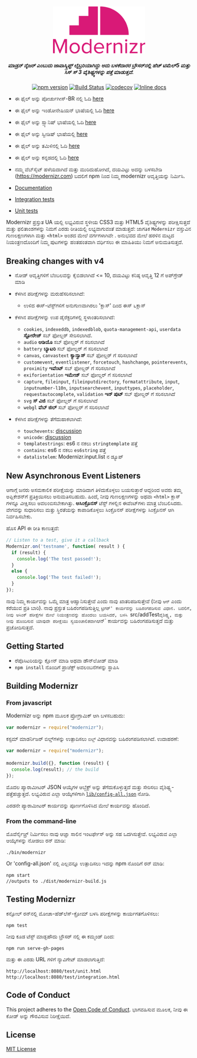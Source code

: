 <p align="center">
   <a href="https://www.npmjs.com/package/modernizr" rel="noopener" target="_blank"><img alt="Modernizr" src="./media/Modernizr-2-Logo-vertical-medium.png" width="250" /></a>
</p>

<div align="center">
  
##### ಮಾಡ್ರನ್ ನೈಜರ್  ಎಂಬುದು ಜಾವಾಸ್ಕ್ರಿಪ್ಟ್  ಲೈಬ್ರರಿಯಾಗಿದ್ದು ಅದು ಬಳಕೆದಾರರ ಬ್ರೌಸರ್‌ನಲ್ಲಿ ಹೆಚ್ ಟಿಮೆಲ್5  ಮತ್ತು ಸಿಸ್ ಸ್ 3 ವೈಶಿಷ್ಟ್ಯಗಳನ್ನು ಪತ್ತೆ ಮಾಡುತ್ತದೆ.
  
[![npm version](https://badge.fury.io/js/modernizr.svg)](https://badge.fury.io/js/modernizr)
[![Build Status](https://github.com/Modernizr/Modernizr/workflows/Testing/badge.svg)](https://github.com/Modernizr/Modernizr/actions)
[![codecov](https://codecov.io/gh/Modernizr/Modernizr/branch/master/graph/badge.svg)](https://codecov.io/gh/Modernizr/Modernizr)
[![Inline docs](https://inch-ci.org/github/Modernizr/Modernizr.svg?branch=master)](https://inch-ci.org/github/Modernizr/Modernizr)

</div>

- ಈ ಫೈಲ್ ಅನ್ನು ಪೋರ್ಚುಗೀಸ್-BR ನಲ್ಲಿ ಓದಿ [here](/README.pt_br.md)
- ಈ ಫೈಲ್ ಅನ್ನು ಇಂಡೋನೇಷಿಯನ್ ಭಾಷೆಯಲ್ಲಿ ಓದಿ [here](/README.id.md)
- ಈ ಫೈಲ್ ಅನ್ನು ಸ್ಪ್ಯಾನಿಷ್ ಭಾಷೆಯಲ್ಲಿ ಓದಿ [here](/README.sp.md)
- ಈ ಫೈಲ್ ಅನ್ನು ಸ್ವೀಡಿಷ್ ಭಾಷೆಯಲ್ಲಿ [here](/README.sv.md)
- ಈ ಫೈಲ್ ಅನ್ನು ತಮಿಳಿನಲ್ಲಿ ಓದಿ [here](/README.ta.md)
- ಈ ಫೈಲ್ ಅನ್ನು ಕನ್ನಡದಲ್ಲಿ ಓದಿ [here](/README.ka.md)

- ನಮ್ಮ ವೆಬ್‌ಸೈಟ್ ಹಳೆಯದಾಗಿದೆ ಮತ್ತು ಮುರಿದುಹೋಗಿದೆ, ದಯವಿಟ್ಟು ಅದನ್ನು ಬಳಸಬೇಡಿ (https://modernizr.com) ಬದಲಿಗೆ npm ನಿಂದ ನಿಮ್ಮ modernizr ಆವೃತ್ತಿಯನ್ನು ನಿರ್ಮಿಸಿ.

- [Documentation](https://modernizr.com/docs/)
- [Integration tests](https://modernizr.github.io/Modernizr/test/integration.html)
- [Unit tests](https://modernizr.github.io/Modernizr/test/unit.html)

Modernizr ಪ್ರಸ್ತುತ UA ಯಲ್ಲಿ ಲಭ್ಯವಿರುವ ಸ್ಥಳೀಯ CSS3 ಮತ್ತು HTML5 ವೈಶಿಷ್ಟ್ಯಗಳನ್ನು ಪರೀಕ್ಷಿಸುತ್ತದೆ ಮತ್ತು ಫಲಿತಾಂಶಗಳನ್ನು ನಿಮಗೆ ಎರಡು ರೀತಿಯಲ್ಲಿ ಲಭ್ಯವಾಗುವಂತೆ ಮಾಡುತ್ತದೆ: ಜಾಗತಿಕ `Modernizr` ವಸ್ತುವಿನ ಗುಣಲಕ್ಷಣಗಳಾಗಿ ಮತ್ತು `<html>` ಅಂಶದ ಮೇಲೆ ವರ್ಗಗಳಾಗಿವೇ . ಅನುಭವದ ಮೇಲೆ ಹರಳಿನ ಮಟ್ಟದ ನಿಯಂತ್ರಣದೊಂದಿಗೆ ನಿಮ್ಮ ಪುಟಗಳನ್ನು ಹಂತಹಂತವಾಗಿ ವರ್ಧಿಸಲು ಈ ಮಾಹಿತಿಯು ನಿಮಗೆ ಅನುಮತಿಸುತ್ತದೆ.

## Breaking changes with v4

- ನೋಡ್ ಆವೃತ್ತಿಗಳಿಗೆ ಬೆಂಬಲವನ್ನು ಕೈಬಿಡಲಾಗಿದೆ <= 10, ದಯವಿಟ್ಟು ಕನಿಷ್ಠ ಆವೃತ್ತಿ 12 ಗೆ ಅಪ್‌ಗ್ರೇಡ್ ಮಾಡಿ

- ಕೆಳಗಿನ ಪರೀಕ್ಷೆಗಳನ್ನು ಮರುಹೆಸರಿಸಲಾಗಿದೆ:
  
  - ಉಳಿದ ಈಸ್-ಟೆಸ್ಟ್‌ಗಳಿಗೆ ಅನುಗುಣವಾಗಿರಲು 'ಕ್ಲಾಸ್' ದಿಂದ ಈಸ್ ೬ಕ್ಲಾಸ್

- ಕೆಳಗಿನ ಪರೀಕ್ಷೆಗಳನ್ನು ಉಪ ಡೈರೆಕ್ಟರಿಗಳಲ್ಲಿ ಸ್ಥಳಾಂತರಿಸಲಾಗಿದೆ:

  - `cookies`, `indexeddb`, `indexedblob`, `quota-management-api`, `userdata` **ಸ್ಟೋರೇಜ್** ಸಬ್ ಫೋಲ್ಡರ್ ಸೇರಿಸಲಾಗಿದೆ.
  - `audio` **ಆಡಿಯೊ** ಸಬ್ ಫೋಲ್ಡರ್ ಗೆ ಸರಿಸಲಾಗಿದೆ
  - `battery` **ಬ್ಯಾಟರಿ**  ಸಬ್ ಫೋಲ್ಡರ್ ಗೆ  ಸರಿಸಲಾಗಿದೆ
  - `canvas`, `canvastext` **ಕ್ಯಾನ್ವಾಸ್** ಸಬ್ ಫೋಲ್ಡರ್ ಗೆ  ಸರಿಸಲಾಗಿದೆ
  - `customevent`, `eventlistener`, `forcetouch`, `hashchange`, `pointerevents`, `proximity` **ಇವೆಂಟ್** ಸಬ್ ಫೋಲ್ಡರ್ ಗೆ ಸರಿಸಲಾಗಿದೆ
  - `exiforientation` **ಇಮೇಜ್** ಸಬ್ ಫೋಲ್ಡರ್ ಗೆ ಸರಿಸಲಾಗಿದೆ
  - `capture`, `fileinput`, `fileinputdirectory`, `formatattribute`, `input`, `inputnumber-l10n`, `inputsearchevent`, `inputtypes`, `placeholder`, `requestautocomplete`, `validation` **ಇನ್ ಪುಟ್** ಸಬ್ ಫೋಲ್ಡರ್ ಗೆ ಸರಿಸಲಾಗಿದೆ
  - `svg` **ಸ್ ವಿಜಿ** ಸಬ್ ಫೋಲ್ಡರ್ ಗೆ  ಸರಿಸಲಾಗಿದೆ
  - `webgl` **ವೆಬ್ ಜಿಲ್** ಸಬ್ ಫೋಲ್ಡರ್ ಗೆ  ಸರಿಸಲಾಗಿದೆ
     
- ಕೆಳಗಿನ ಪರೀಕ್ಷೆಗಳನ್ನು ತೆಗೆದುಹಾಕಲಾಗಿದೆ:
  
  - `touchevents`: [discussion](https://github.com/Modernizr/Modernizr/pull/2432)
  - `unicode`: [discussion](https://github.com/Modernizr/Modernizr/issues/2468)
  - `templatestrings`: es6 ನ ನಕಲು `stringtemplate` ಪತ್ತೆ
  - `contains`: es6 ನ ನಕಲು `es6string` ಪತ್ತೆ
  - `datalistelem`: Modernizr.input.list ನ ಡ್ಯೂಪ್

## New Asynchronous Event Listeners

ಆಗಾಗ್ಗೆ ಜನರು ಅಸಮಕಾಲಿಕ ಪರೀಕ್ಷೆಯನ್ನು ಮಾಡಿದಾಗ ತಿಳಿದುಕೊಳ್ಳಲು ಬಯಸುತ್ತಾರೆ ಆದ್ದರಿಂದ ಅವರು ತಮ್ಮ ಅಪ್ಲಿಕೇಶನ್‌ಗೆ ಪ್ರತಿಕ್ರಿಯಿಸಲು ಅನುಮತಿಸಬಹುದು.
ಹಿಂದೆ, ನೀವು ಗುಣಲಕ್ಷಣಗಳನ್ನು ಅಥವಾ `<html>` ಕ್ಲಾಸ್ ಗಳನ್ನೂ  ವೀಕ್ಷಿಸಲು ಅವಲಂಬಿಸಬೇಕಾಗಿತ್ತು. **ಅಸಿಂಕ್ರೊನಸ್** ಟೆಸ್ಟ್ ಗಳಲ್ಲಿನ ಈವೆಂಟ್‌ಗಳು ಮಾತ್ರ
ಬೆಂಬಲಿಸಿದರು. ವೇಗವನ್ನು ಸುಧಾರಿಸಲು ಮತ್ತು ಸ್ಥಿರತೆಯನ್ನು ಕಾಪಾಡಿಕೊಳ್ಳಲು ಸಿಂಕ್ರೊನಸ್ ಪರೀಕ್ಷೆಗಳನ್ನು ಸಿಂಕ್ರೊನಸ್ ಆಗಿ ನಿರ್ವಹಿಸಬೇಕು.

ಹೊಸ API ಈ ರೀತಿ ಕಾಣುತ್ತದೆ:

```js
// Listen to a test, give it a callback
Modernizr.on('testname', function( result ) {
  if (result) {
    console.log('The test passed!');
  }
  else {
    console.log('The test failed!');
  }
});
```

ನಾವು ನಿಮ್ಮ ಕಾರ್ಯವನ್ನು ಒಮ್ಮೆ ಮಾತ್ರ ಆಹ್ವಾನಿಸುತ್ತೇವೆ ಎಂದು ನಾವು ಖಾತರಿಪಡಿಸುತ್ತೇವೆ (ನೀವು `ಆನ್` ಎಂದು ಕರೆಯುವ ಪ್ರತಿ ಬಾರಿ). ನಾವು ಪ್ರಸ್ತುತ ಬಹಿರಂಗಪಡಿಸುತ್ತಿಲ್ಲ
`ಟ್ರಿಗರ್' ಕಾರ್ಯವನ್ನು ಬಹಿರಂಗಪಡಿಸುವ ವಿಧಾನ. ಬದಲಿಗೆ, ನೀವು ಅಸಿಂಕ್ ಪರೀಕ್ಷೆಗಳ ಮೇಲೆ ನಿಯಂತ್ರಣವನ್ನು ಹೊಂದಲು ಬಯಸಿದರೆ, ಬಳಸಿ
`src/addTest` ವೈಶಿಷ್ಟ್ಯ, ಮತ್ತು ನೀವು ಹೊಂದಿಸುವ ಯಾವುದೇ ಪರೀಕ್ಷೆಯು ಸ್ವಯಂಚಾಲಿತವಾಗಿ `ಆನ್` ಕಾರ್ಯವನ್ನು ಬಹಿರಂಗಪಡಿಸುತ್ತದೆ ಮತ್ತು ಪ್ರಚೋದಿಸುತ್ತದೆ.

## Getting Started

- ರೆಪೊಸಿಟರಿಯನ್ನು ಕ್ಲೋನ್ ಮಾಡಿ ಅಥವಾ ಡೌನ್‌ಲೋಡ್ ಮಾಡಿ
- `npm install` ನೊಂದಿಗೆ ಪ್ರಾಜೆಕ್ಟ್ ಅವಲಂಬನೆಗಳನ್ನು ಸ್ಥಾಪಿಸಿ

## Building Modernizr 

### From javascript

Modernizr ಅನ್ನು npm ಮೂಲಕ ಪ್ರೋಗ್ರಾಮಿಕ್ ಆಗಿ ಬಳಸಬಹುದು:

```js
var modernizr = require("modernizr");
```

ಕಸ್ಟಮ್ ಮಾಡರ್ನಿಜರ್ ಬಿಲ್ಡ್‌ಗಳನ್ನು ಉತ್ಪಾದಿಸಲು `ಬಿಲ್ಡ್` ವಿಧಾನವನ್ನು ಬಹಿರಂಗಪಡಿಸಲಾಗಿದೆ. ಉದಾಹರಣೆ:

```javascript
var modernizr = require("modernizr");

modernizr.build({}, function (result) {
  console.log(result); // the build
});
```

ಮೊದಲ ಪ್ಯಾರಾಮೀಟರ್ JSON ಆಯ್ಕೆಗಳ ಆಬ್ಜೆಕ್ಟ್ ಅನ್ನು ತೆಗೆದುಕೊಳ್ಳುತ್ತದೆ ಮತ್ತು ಸೇರಿಸಲು ವೈಶಿಷ್ಟ್ಯ-ಪತ್ತೆಹಚ್ಚುತ್ತದೆ. ಲಭ್ಯವಿರುವ ಎಲ್ಲಾ ಆಯ್ಕೆಗಳಿಗಾಗಿ [`lib/config-all.json`](lib/config-all.json) ನೋಡಿ.

ಎರಡನೇ ಪ್ಯಾರಾಮೀಟರ್ ಕಾರ್ಯವನ್ನು ಪೂರ್ಣಗೊಳಿಸಿದ ಮೇಲೆ ಕಾರ್ಯವನ್ನು ಹೊಂದಿದೆ.

### From the command-line

ಮೊವೆರ್ನೈಜ್ರ್  ನಿರ್ಮಿಸಲು ನಾವು ಆಜ್ಞಾ ಸಾಲಿನ ಇಂಟರ್ಫೇಸ್ ಅನ್ನು ಸಹ ಒದಗಿಸುತ್ತೇವೆ.
ಲಭ್ಯವಿರುವ  ಎಲ್ಲಾ ಆಯ್ಕೆಗಳನ್ನು ನೋಡಲು ರನ್ ಮಾಡಿ:

```shell
./bin/modernizr
```

Or 'config-all.json' ನಲ್ಲಿ ಎಲ್ಲವನ್ನೂ ಉತ್ಪಾದಿಸಲು ಇದನ್ನು npm ನೊಂದಿಗೆ ರನ್ ಮಾಡಿ:

```shell
npm start
//outputs to ./dist/modernizr-build.js
```

## Testing Modernizr

ಕನ್ಸೋಲ್ ರನ್‌ನಲ್ಲಿ ಮೋಚಾ-ಹೆಡ್‌ಲೆಸ್-ಕ್ರೋಮ್ ಬಳಸಿ ಪರೀಕ್ಷೆಗಳನ್ನು ಕಾರ್ಯಗತಗೊಳಿಸಲು:

```shell
npm test
```

ನೀವು ಕೂಡ ಟೆಸ್ಟ್ ಮಾಡ್ಬಹೌದು ಬ್ರೌಸರ್ ನಲ್ಲಿ ಈ ಕಮ್ಮಂಡ್ ದಿಂದ:

```shell
npm run serve-gh-pages
```

ಮತ್ತು ಈ ಎರಡು URL ಗಳಿಗೆ ನ್ಯಾವಿಗೇಟ್ ಮಾಡಲಾಗುತ್ತಿದೆ:

```shell
http://localhost:8080/test/unit.html
http://localhost:8080/test/integration.html
```

## Code of Conduct

This project adheres to the [Open Code of Conduct](https://github.com/Modernizr/Modernizr/blob/master/.github/CODE_OF_CONDUCT.md). 
ಭಾಗವಹಿಸುವ ಮೂಲಕ, ನೀವು ಈ ಕೋಡ್ ಅನ್ನು ಗೌರವಿಸುವ ನಿರೀಕ್ಷೆಯಿದೆ.


## License

[MIT License](https://opensource.org/licenses/MIT)
